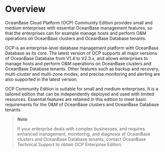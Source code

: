 # Overview

OceanBase Cloud Platform (OCP) Community Edition provides small and medium enterprises with essential OceanBase management features, so that the enterprises can for example manage hosts and perform O\&M operations on OceanBase clusters and OceanBase Database tenants.

OCP is an enterprise-level database management platform with OceanBase Database as its core. The latest version of OCP supports all major versions of OceanBase Database from V1.4 to V2.3.x, and allows enterprises to manage hosts and perform O\&M operations on OceanBase clusters and OceanBase Database tenants. Other features such as backup and recovery, multi-cluster and multi-zone modes, and precise monitoring and alerting are also supported in the latest version.

OCP Community Edition is suitable for small and medium enterprises. It is a tailored edition that can be independently deployed and used with limited resources. Essential features are retained in this edition to meet basic requirements for the O\&M of OceanBase clusters and OceanBase Database tenants.

> **Note**
>
> If your enterprise deals with complex businesses, and requires enhanced management, monitoring, and diagnosis of OceanBase clusters and OceanBase Database tenants, contact OceanBase Technical Support to obtain OCP Enterprise Edition.
